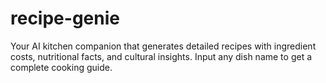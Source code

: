 # recipe-genie
Your AI kitchen companion that generates detailed recipes with ingredient costs, nutritional facts, and cultural insights. Input any dish name to get a complete cooking guide.
